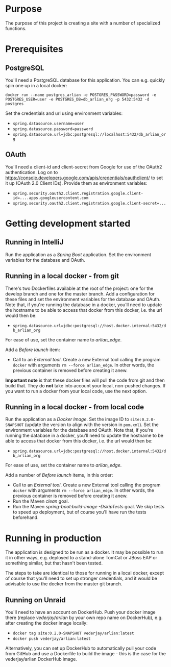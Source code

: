 # Purpose
The purpose of this project is creating a site with a number of specialized 
functions.

# Prerequisites
 ## PostgreSQL
 You'll need a PostgreSQL database for this application. You can e.g. quickly spin 
 one up in a local docker:
 
 `docker run --name postgres_arlian -e POSTGRES_PASSWORD=password -e POSTGRES_USER=user -e POSTGRES_DB=db_arlian_org -p 5432:5432 -d postgres`
 
 Set the credentials and url using environment variables:
 - `spring.datasource.username=user`
 - `spring.datasource.password=password`
 - `spring.datasource.url=jdbc:postgresql://localhost:5432/db_arlian_org`
 
 
 ## OAuth
 You'll need a client-id and client-secret from Google for use of the OAuth2 authentication. Log on 
 to https://console.developers.google.com/apis/credentials/oauthclient/ to set it up (OAuth 2.0 Client IDs).
 Provide them as environment variables:
 - `spring.security.oauth2.client.registration.google.client-id=....apps.googleusercontent.com`
 - `spring.security.oauth2.client.registration.google.client-secret=...`


# Getting development started

## Running in IntelliJ

Run the application as a _Spring Boot_ application. Set the environment variables for 
the database and OAuth. 


## Running in a local docker - from git

There's two Dockerfiles available at the root of the project: one for the develop branch and one for the master branch.
Add a configuration for these files and set the environment variables for the database and OAuth. Note that, if you're
running the database in a docker, you'll need to update the hostname to be able to access that docker from this docker, 
i.e. the url would then be:
- `spring.datasource.url=jdbc:postgresql://host.docker.internal:5432/db_arlian_org`

For ease of use, set the container name to _arlian_edge_.

Add a _Before launch_ item:
- Call to an _External tool_. Create a new External tool calling the program `docker` with arguments 
`rm --force arlian_edge`. In other words, the previous container is removed before creating it anew.  

**Important note** is that these docker files will pull the code from git and then build that. They do **not** take 
into account your local, non-pushed changes. If you want to run a docker from your local code, use the next option.


## Running in a local docker - from local code

Run the application as a _Docker Image_. Set the image ID to 
`site:0.2.0-SNAPSHOT` (update the version to align with the version in `pom.xml`).
Set the environment variables for the database and OAuth. Note that, if you're
running the database in a docker, you'll need to update the hostname to be able
to access that docker from this docker, i.e. the url would then be:
- `spring.datasource.url=jdbc:postgresql://host.docker.internal:5432/db_arlian_org`

For ease of use, set the container name to _arlian_edge_.

Add a number of _Before launch_ items, in this order:
- Call to an _External tool_. Create a new External tool calling the program `docker` with arguments 
`rm --force arlian_edge`. In other words, the previous container is removed before creating it anew.  
- Run the Maven _clean_ goal.
- Run the Maven _spring-boot:build-image -DskipTests_ goal. We skip tests to speed up 
deployment, but of course you'll have run the tests beforehand.


# Running in production
The application is designed to be run as a docker. It may be possible to run it in other ways, e.g. 
deployed to a stand-alone TomCat or JBoss EAP or something similar, but that hasn't been tested.

The steps to take are identical to those for running in a local docker, except of course that you'll
need to set up stronger credentials, and it would be advisable to use the docker from the master git branch.


## Running on Unraid
You'll need to have an account on DockerHub. Push your docker image there (replace _vederjay/arlian_ by your 
own repo name on DockerHub), e.g. after creating the docker image locally:
- `docker tag site:0.2.0-SNAPSHOT vederjay/arlian:latest`
- `docker push vederjay/arlian:latest`

Alternatively, you can set up DockerHub to automatically pull your code from GitHub and use a Dockerfile to 
build the image - this is the case for the vederjay/arlian DockerHub image.